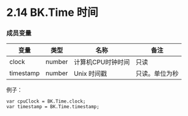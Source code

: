 # 2.14 BK.Time 时间

### 成员变量
变量  | 类型 |名称 | 备注
------------- | ------------- | -------------| -------------
clock | number | 计算机CPU时钟时间 | 只读
timestamp | number | Unix 时间戳 | 只读。单位为秒


例子：

	var cpuClock = BK.Time.clock;
	var timestamp = BK.Time.timestamp;
  